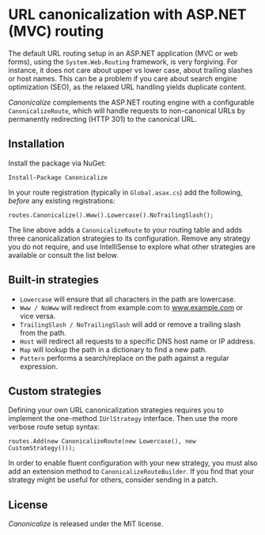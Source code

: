 # URL canonicalization with ASP.NET (MVC) routing

The default URL routing setup in an ASP.NET application (MVC or web forms), using the `System.Web.Routing` framework, is very forgiving. For instance, it does not care about upper vs lower case, about trailing slashes or host names. This can be a problem if you care about search engine optimization (SEO), as the relaxed URL handling yields duplicate content.

*Canonicalize* complements the ASP.NET routing engine with a configurable `CanonicalizeRoute`, which will handle requests to non-canonical URLs by permanently redirecting (HTTP 301) to the canonical URL.

## Installation

Install the package via NuGet:

    Install-Package Canonicalize

In your route registration (typically in `Global.asax.cs`) add the following, *before* any existing registrations:

    routes.Canonicalize().Www().Lowercase().NoTrailingSlash();

The line above adds a `CanonicalizeRoute` to your routing table and adds three canonicalization strategies to its configuration. Remove any strategy you do not require, and use IntelliSense to explore what other strategies are available or consult the list below.

## Built-in strategies

* `Lowercase` will ensure that all characters in the path are lowercase.
* `Www / NoWww` will redirect from example.com to www.example.com or vice versa.
* `TrailingSlash / NoTrailingSlash` will add or remove a trailing slash from the path.
* `Host` will redirect all requests to a specific DNS host name or IP address.
* `Map` will lookup the path in a dictionary to find a new path.
* `Pattern` performs a search/replace on the path against a regular expression.

## Custom strategies

Defining your own URL canonicalization strategies requires you to implement the one-method `IUrlStrategy` interface. Then use the more verbose route setup syntax:

    routes.Add(new CanonicalizeRoute(new Lowercase(), new CustomStrategy()));

In order to enable fluent configuration with your new strategy, you must also add an extension method to `CanonicalizeRouteBuilder`. If you find that your strategy might be useful for others, consider sending in a patch.

## License

*Canonicalize* is released under the MIT license.
